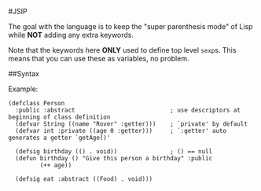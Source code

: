 #JSIP

The goal with the language is to keep the "super parenthesis mode" of Lisp while **NOT** adding any extra keywords.

Note that the keywords here **ONLY** used to define top level `sexp`s.
This means that you can use these as variables, no problem.


##Syntax



Example:

    (defclass Person
      :public :abstract                           ; use descriptors at beginning of class definition
      (defvar String ((name "Rover" :getter)))    ; `private' by default
      (defvar int :private ((age 0 :getter)))     ; `:getter' auto generates a getter `getAge()'

      (defsig birthday (() . void))               ; () == null
      (defun birthday () "Give this person a birthday" :public
             (++ age))

      (defsig eat :abstract ((Food) . void)))
